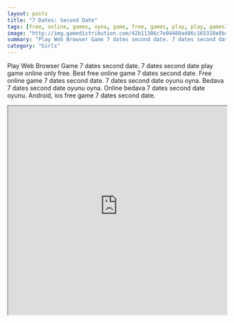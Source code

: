```yaml
---
layout: posts
title: "7 Dates: Second Date"
tags: [free, online, games, oyna, game, free, games, play, play, games]
image: "http://img.gamedistribution.com/42b11386c7e04480ad86c165310e8b4b.jpg"
summary: "Play Web Browser Game 7 dates second date. 7 dates second date play game online only free. Best free online game 7 dates second date. Free online game 7 dates second date. 7 dates second date oyunu oyna. Bedava 7 dates second date oyunu oyna. Online bedava 7 dates second date oyunu. Android, ios free game 7 dates second date."
category: "Girls"
---
```


Play Web Browser Game 7 dates second date. 7 dates second date play game online only free. Best free online game 7 dates second date. Free online game 7 dates second date. 7 dates second date oyunu oyna. Bedava 7 dates second date oyunu oyna. Online bedava 7 dates second date oyunu. Android, ios free game 7 dates second date.

<iframe width="100%" height="480px;" src="http://flash.gamedistribution.com?game=42b11386c7e04480ad86c165310e8b4b"></iframe>